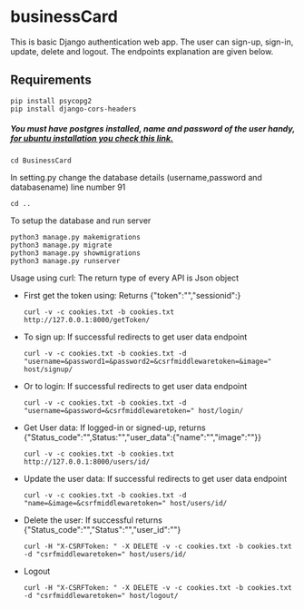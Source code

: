 # businessCard
This is basic Django authentication web app. The user can sign-up, sign-in, update, delete and logout. The endpoints explanation are given below.

## Requirements 

```pip install django==3.0.3
pip install psycopg2
pip install django-cors-headers
```

##### You must have postgres installed, name and password of the user handy, <a href="https://www.digitalocean.com/community/tutorials/how-to-install-and-use-postgresql-on-ubuntu-18-04">for ubuntu installation you check this link.</a>



```cd BusinessCard```

<p>In setting.py change the database details (username,password and databasename) line number 91</p>

``` cd .. ```

<p>To setup the database and run server</p>

 ```
python3 manage.py makemigrations
python3 manage.py migrate
python3 manage.py showmigrations
python3 manage.py runserver
```

<p>Usage using curl: The return type of every API is Json object</p> 

<ul>
  <li>First get the token using: Returns {"token":"","sessionid":}</li>

```curl -v -c cookies.txt -b cookies.txt http://127.0.0.1:8000/getToken/ ```

<li>To sign up: If successful redirects to get user data endpoint</li>

```curl -v -c cookies.txt -b cookies.txt -d "username=&password1=&password2=&csrfmiddlewaretoken=&image=" host/signup/```

<li>Or to login: If successful redirects to get user data endpoint</li>

```curl -v -c cookies.txt -b cookies.txt -d "username=&password=&csrfmiddlewaretoken=" host/login/```

<li>Get User data: If logged-in or signed-up, returns {"Status_code":"",Status:"","user_data":{"name":"","image":""}}</li>

```curl -v -c cookies.txt -b cookies.txt http://127.0.0.1:8000/users/id/```

<li>Update the user data: If successful redirects to get user data endpoint</li>

```curl -v -c cookies.txt -b cookies.txt -d "name=&image=&csrfmiddlewaretoken=" host/users/id/```

<li>Delete the user: If successful returns {"Status_code":"","Status":"","user_id":""}</li>

```curl -H "X-CSRFToken: " -X DELETE -v -c cookies.txt -b cookies.txt -d "csrfmiddlewaretoken=" host/users/id/```

<li>Logout</li>

```curl -H "X-CSRFToken: " -X DELETE -v -c cookies.txt -b cookies.txt -d "csrfmiddlewaretoken=" host/logout/```

</ul>
